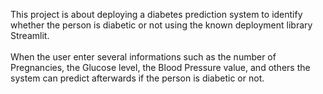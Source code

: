 This project is about deploying a diabetes prediction system to identify whether the person is diabetic or not using the known deployment library Streamlit. <br><br>
When the user enter several informations such as the number of Pregnancies, the Glucose level, the Blood Pressure value, and others the system can predict afterwards if the person is diabetic or not.
